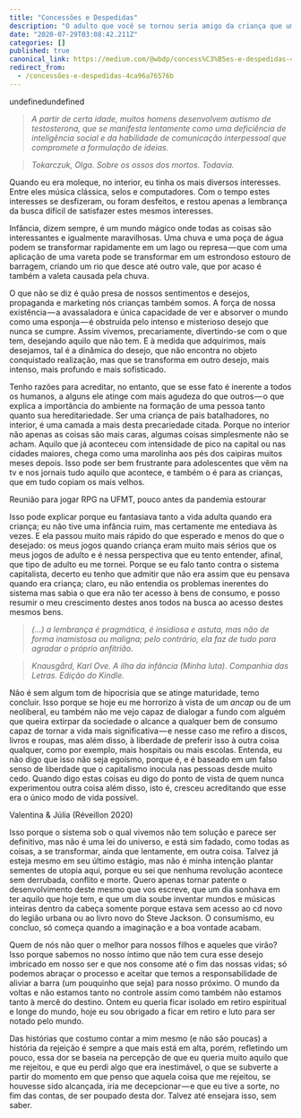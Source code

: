 ```yaml
---
title: "Concessões e Despedidas"
description: "O adulto que você se tornou seria amigo da criança que um dia você foi?"
date: "2020-07-29T03:08:42.211Z"
categories: []
published: true
canonical_link: https://medium.com/@wbdp/concess%C3%B5es-e-despedidas-4ca96a76576b
redirect_from:
  - /concessões-e-despedidas-4ca96a76576b
---
```


undefinedundefined

> _A partir de certa idade, muitos homens desenvolvem autismo de testosterona, que se manifesta lentamente como uma deficiência de inteligência social e da habilidade de comunicação interpessoal que compromete a formulação de ideias._

> _Tokarczuk, Olga. Sobre os ossos dos mortos. Todavia._

Quando eu era moleque, no interior, eu tinha os mais diversos interesses. Entre eles música clássica, selos e computadores. Com o tempo estes interesses se desfizeram, ou foram desfeitos, e restou apenas a lembrança da busca difícil de satisfazer estes mesmos interesses.

Infância, dizem sempre, é um mundo mágico onde todas as coisas são interessantes e igualmente maravilhosas. Uma chuva e uma poça de água podem se transformar rapidamente em um lago ou represa — que com uma aplicação de uma vareta pode se transformar em um estrondoso estouro de barragem, criando um rio que desce até outro vale, que por acaso é também a valeta causada pela chuva.

O que não se diz é quão presa de nossos sentimentos e desejos, propaganda e marketing nós crianças também somos. A força de nossa existência — a avassaladora e única capacidade de ver e absorver o mundo como uma esponja — é obstruída pelo intenso e misterioso desejo que nunca se cumpre. Assim vivemos, precariamente, divertindo-se com o que tem, desejando aquilo que não tem. E à medida que adquirimos, mais desejamos, tal é a dinâmica do desejo, que não encontra no objeto conquistado realização, mas que se transforma em outro desejo, mais intenso, mais profundo e mais sofisticado.

Tenho razões para acreditar, no entanto, que se esse fato é inerente a todos os humanos, a alguns ele atinge com mais agudeza do que outros — o que explica a importância do ambiente na formação de uma pessoa tanto quanto sua hereditariedade. Ser uma criança de pais batalhadores, no interior, é uma camada a mais desta precariedade citada. Porque no interior não apenas as coisas são mais caras, algumas coisas simplesmente não se acham. Aquilo que já aconteceu com intensidade de pico na capital ou nas cidades maiores, chega como uma marolinha aos pés dos caipiras muitos meses depois. Isso pode ser bem frustrante para adolescentes que vêm na tv e nos jornais tudo aquilo que acontece, e também o é para as crianças, que em tudo copiam os mais velhos.

Reunião para jogar RPG na UFMT, pouco antes da pandemia estourar

Isso pode explicar porque eu fantasiava tanto a vida adulta quando era criança; eu não tive uma infância ruim, mas certamente me entediava às vezes. E ela passou muito mais rápido do que esperado e menos do que o desejado: os meus jogos quando criança eram muito mais sérios que os meus jogos de adulto e é nessa perspectiva que eu tento entender, afinal, que tipo de adulto eu me tornei. Porque se eu falo tanto contra o sistema capitalista, decerto eu tenho que admitir que não era assim que eu pensava quando era criança; claro, eu não entendia os problemas inerentes do sistema mas sabia o que era não ter acesso à bens de consumo, e posso resumir o meu crescimento destes anos todos na busca ao acesso destes mesmos bens.

> _(…) a lembrança é pragmática, é insidiosa e astuta, mas não de forma inamistosa ou maligna; pelo contrário, ela faz de tudo para agradar o próprio anfitrião._

> _Knausgård, Karl Ove. A ilha da infância (Minha luta). Companhia das Letras. Edição do Kindle._

Não é sem algum tom de hipocrisia que se atinge maturidade, temo concluir. Isso porque se hoje eu me horrorizo à vista de um _ancap_ ou de um neoliberal, eu também não me vejo capaz de dialogar a fundo com alguém que queira extirpar da sociedade o alcance a qualquer bem de consumo capaz de tornar a vida mais significativa — e nesse caso me refiro a discos, livros e roupas, mas além disso, à liberdade de preferir isso à outra coisa qualquer, como por exemplo, mais hospitais ou mais escolas. Entenda, eu não digo que isso não seja egoísmo, porque é, e é baseado em um falso senso de liberdade que o capitalismo inocula nas pessoas desde muito cedo. Quando digo estas coisas eu digo do ponto de vista de quem nunca experimentou outra coisa além disso, isto é, cresceu acreditando que esse era o único modo de vida possível.

Valentina & Júlia (Réveillon 2020)

Isso porque o sistema sob o qual vivemos não tem solução e parece ser definitivo, mas não é uma lei do universo, e está sim fadado, como todas as coisas, a se transformar, ainda que lentamente, em outra coisa. Talvez já esteja mesmo em seu último estágio, mas não é minha intenção plantar sementes de utopia aqui, porque eu sei que nenhuma revolução acontece sem derrubada, conflito e morte. Quero apenas tornar patente o desenvolvimento deste mesmo que vos escreve, que um dia sonhava em ter aquilo que hoje tem, e que um dia soube inventar mundos e músicas inteiras dentro da cabeça somente porque estava sem acesso ao cd novo do legião urbana ou ao livro novo do Steve Jackson. O consumismo, eu concluo, só começa quando a imaginação e a boa vontade acabam.

Quem de nós não quer o melhor para nossos filhos e aqueles que virão? Isso porque sabemos no nosso íntimo que não tem cura esse desejo imbricado em nosso ser e que nos consome até o fim das nossas vidas; só podemos abraçar o processo e aceitar que temos a responsabilidade de aliviar a barra (um pouquinho que seja) para nosso próximo. O mundo da voltas e não estamos tanto no controle assim como também não estamos tanto à mercê do destino. Ontem eu queria ficar isolado em retiro espiritual e longe do mundo, hoje eu sou obrigado a ficar em retiro e luto para ser notado pelo mundo.

Das histórias que costumo contar a mim mesmo (e não são poucas) a história da rejeição é sempre a que mais está em alta, porém, refletindo um pouco, essa dor se baseia na percepção de que eu queria muito aquilo que me rejeitou, e que eu perdi algo que era inestimável, o que se subverte a partir do momento em que penso que aquela coisa que me rejeitou, se houvesse sido alcançada, iria me decepcionar — e que eu tive a sorte, no fim das contas, de ser poupado desta dor. Talvez até ensejara isso, sem saber.

